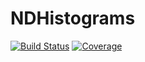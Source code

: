 # NDHistograms

[![Build Status](https://github.com/josePereiro/NDHistograms.jl/actions/workflows/CI.yml/badge.svg?branch=main)](https://github.com/josePereiro/NDHistograms.jl/actions/workflows/CI.yml?query=branch%3Amain)
[![Coverage](https://codecov.io/gh/josePereiro/NDHistograms.jl/branch/main/graph/badge.svg)](https://codecov.io/gh/josePereiro/NDHistograms.jl)

